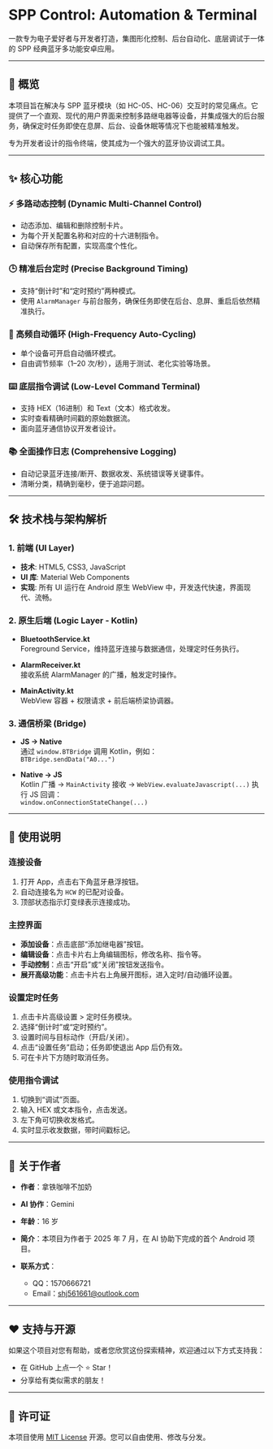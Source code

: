 # SPP Control: Automation & Terminal

一款专为电子爱好者与开发者打造，集图形化控制、后台自动化、底层调试于一体的 SPP 经典蓝牙多功能安卓应用。

---

## 📌 概览

本项目旨在解决与 SPP 蓝牙模块（如 HC-05、HC-06）交互时的常见痛点。它提供了一个直观、现代的用户界面来控制多路继电器等设备，并集成强大的后台服务，确保定时任务即使在息屏、后台、设备休眠等情况下也能被精准触发。

专为开发者设计的指令终端，使其成为一个强大的蓝牙协议调试工具。

---

## ✨ 核心功能

### ⚡️ 多路动态控制 (Dynamic Multi-Channel Control)
- 动态添加、编辑和删除控制卡片。
- 为每个开关配置名称和对应的十六进制指令。
- 自动保存所有配置，实现高度个性化。

### 🕒 精准后台定时 (Precise Background Timing)
- 支持“倒计时”和“定时预约”两种模式。
- 使用 `AlarmManager` 与前台服务，确保任务即使在后台、息屏、重启后依然精准执行。

### 🔄 高频自动循环 (High-Frequency Auto-Cycling)
- 单个设备可开启自动循环模式。
- 自由调节频率（1–20 次/秒），适用于测试、老化实验等场景。

### ⌨️ 底层指令调试 (Low-Level Command Terminal)
- 支持 HEX（16进制）和 Text（文本）格式收发。
- 实时查看精确时间戳的原始数据流。
- 面向蓝牙通信协议开发者设计。

### 📚 全面操作日志 (Comprehensive Logging)
- 自动记录蓝牙连接/断开、数据收发、系统错误等关键事件。
- 清晰分类，精确到毫秒，便于追踪问题。

---

## 🛠️ 技术栈与架构解析

### 1. 前端 (UI Layer)
- **技术**: HTML5, CSS3, JavaScript  
- **UI 库**: Material Web Components  
- **实现**: 所有 UI 运行在 Android 原生 WebView 中，开发迭代快速，界面现代、流畅。

### 2. 原生后端 (Logic Layer - Kotlin)
- **BluetoothService.kt**  
  Foreground Service，维持蓝牙连接与数据通信，处理定时任务执行。

- **AlarmReceiver.kt**  
  接收系统 AlarmManager 的广播，触发定时操作。

- **MainActivity.kt**  
  WebView 容器 + 权限请求 + 前后端桥梁协调器。

### 3. 通信桥梁 (Bridge)
- **JS → Native**  
  通过 `window.BTBridge` 调用 Kotlin，例如：  
  `BTBridge.sendData("A0...")`

- **Native → JS**  
  Kotlin 广播 → `MainActivity` 接收 → `WebView.evaluateJavascript(...)` 执行 JS 回调：  
  `window.onConnectionStateChange(...)`

---

## 🚀 使用说明

### 连接设备
1. 打开 App，点击右下角蓝牙悬浮按钮。
2. 自动连接名为 `HCW` 的已配对设备。
3. 顶部状态指示灯变绿表示连接成功。

### 主控界面
- **添加设备**：点击底部“添加继电器”按钮。
- **编辑设备**：点击卡片右上角编辑图标，修改名称、指令等。
- **手动控制**：点击“开启”或“关闭”按钮发送指令。
- **展开高级功能**：点击卡片右上角展开图标，进入定时/自动循环设置。

### 设置定时任务
1. 点击卡片高级设置 > 定时任务模块。
2. 选择“倒计时”或“定时预约”。
3. 设置时间与目标动作（开启/关闭）。
4. 点击“设置任务”启动；任务即使退出 App 后仍有效。
5. 可在卡片下方随时取消任务。

### 使用指令调试
1. 切换到“调试”页面。
2. 输入 HEX 或文本指令，点击发送。
3. 左下角可切换收发格式。
4. 实时显示收发数据，带时间戳标记。

---

## 👤 关于作者

- **作者**：拿铁咖啡不加奶  
- **AI 协作**：Gemini  
- **年龄**：16 岁  
- **简介**：本项目为作者于 2025 年 7 月，在 AI 协助下完成的首个 Android 项目。

- **联系方式**：
  - QQ：1570666721  
  - Email：shj561661@outlook.com  

---

## ❤️ 支持与开源

如果这个项目对您有帮助，或者您欣赏这份探索精神，欢迎通过以下方式支持我：

- 在 GitHub 上点一个 ⭐ Star！
- 分享给有类似需求的朋友！

---

## 📄 许可证

本项目使用 [MIT License](https://opensource.org/licenses/MIT) 开源。您可以自由使用、修改与分发。

